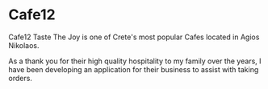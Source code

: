 # Cafe12

Cafe12 Taste The Joy is one of Crete's most popular Cafes located in Agios Nikolaos.

As a thank you for their high quality hospitality to my family over the years, I have been developing an application for their business to assist with taking orders.